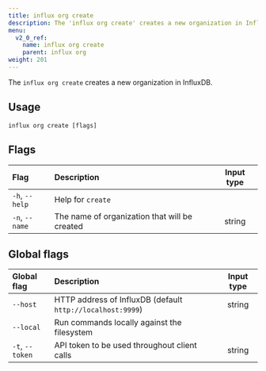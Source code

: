 ```yaml
---
title: influx org create
description: The 'influx org create' creates a new organization in InfluxDB.
menu:
  v2_0_ref:
    name: influx org create
    parent: influx org
weight: 201
---
```


The `influx org create` creates a new organization in InfluxDB.

## Usage
```
influx org create [flags]
```

## Flags
| Flag           | Description                                   | Input type  |
|:----           |:-----------                                   |:----------: |
| `-h`, `--help` | Help for `create`                             |             |
| `-n`, `--name` | The name of organization that will be created | string      |

## Global flags
| Global flag     | Description                                                | Input type |
|:-----------     |:-----------                                                |:----------:|
| `--host`        | HTTP address of InfluxDB (default `http://localhost:9999`) | string     |
| `--local`       | Run commands locally against the filesystem                |            |
| `-t`, `--token` | API token to be used throughout client calls               | string     |
